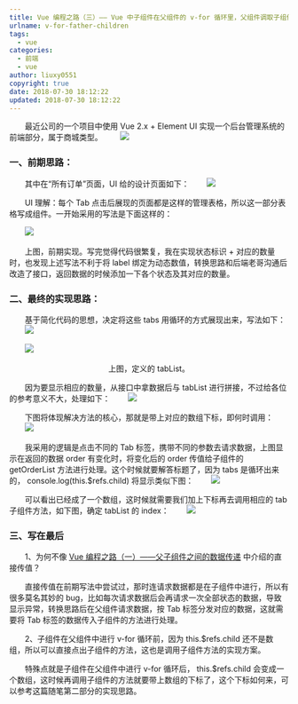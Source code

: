 ```yaml
---
title: Vue 编程之路（三）—— Vue 中子组件在父组件的 v-for 循环里，父组件调取子组件的事件
urlname: v-for-father-children
tags:
  - vue
categories:
  - 前端
  - vue
author: liuxy0551
copyright: true
date: 2018-07-30 18:12:22
updated: 2018-07-30 18:12:22
---
```



　　最近公司的一个项目中使用 Vue 2.x + Element UI 实现一个后台管理系统的前端部分，属于商城类型。
　　![](https://images-hosting.liuxianyu.cn/posts/v-for-father-children/9.gif)
<!--more-->


### 一、前期思路：

　　其中在“所有订单”页面，UI 给的设计页面如下：
　　![](https://images-hosting.liuxianyu.cn/posts/v-for-father-children/1.png)

　　UI 理解：每个 Tab 点击后展现的页面都是这样的管理表格，所以这一部分表格写成组件。一开始采用的写法是下面这样的：

　　![](https://images-hosting.liuxianyu.cn/posts/v-for-father-children/2.png)

　　上图，前期实现。写完觉得代码很繁复，我在实现状态标识 + 对应的数量时，也发现上述写法不利于将 label 绑定为动态数值，转换思路和后端老哥沟通后改造了接口，返回数据的时候添加一下各个状态及其对应的数量。


### 二、最终的实现思路：

　　基于简化代码的思想，决定将这些 tabs 用循环的方式展现出来，写法如下：
　　![](https://images-hosting.liuxianyu.cn/posts/v-for-father-children/3.png)

　　![](https://images-hosting.liuxianyu.cn/posts/v-for-father-children/4.png)
　　<center>上图，定义的 tabList。</center>

　　因为要显示相应的数量，从接口中拿数据后与 tabList 进行拼接，不过给各位的参考意义不大，处理如下：
　　![](https://images-hosting.liuxianyu.cn/posts/v-for-father-children/5.png)

　　下图将体现解决方法的核心，那就是带上对应的数组下标，即何时调用：
　　![](https://images-hosting.liuxianyu.cn/posts/v-for-father-children/6.png)

　　我采用的逻辑是点击不同的 Tab 标签，携带不同的参数去请求数据，上图显示在返回的数据 order 有变化时，将变化后的 order 传值给子组件的 getOrderList 方法进行处理。这个时候就要解答标题了，因为 tabs 是循环出来的， console.log(this.$refs.child) 将显示类似下图：
　　![](https://images-hosting.liuxianyu.cn/posts/v-for-father-children/7.png)

　　可以看出已经成了一个数组，这时候就需要我们加上下标再去调用相应的 tab 子组件方法，如下图，确定 tabList 的 index：
　　![](https://images-hosting.liuxianyu.cn/posts/v-for-father-children/8.png)


### 三、写在最后

　　1、为何不像 [Vue 编程之路（一）——父子组件之间的数据传递](https://liuxianyu.cn/article/data-father-child.html) 中介绍的直接传值？

　　直接传值在前期写法中尝试过，那时连请求数据都是在子组件中进行，所以有很多莫名其妙的 bug，比如每次请求数据后会再请求一次全部状态的数据，导致显示异常，转换思路后在父组件请求数据，按 Tab 标签分发对应的数据，这就需要将 Tab 标签的数据传入子组件的方法进行处理。

　　2、子组件在父组件中进行 v-for 循环前，因为 this.$refs.child 还不是数组，所以可以直接点出子组件的方法，这也是调用子组件方法的实现方案。

　　特殊点就是子组件在父组件中进行 v-for 循环后， this.$refs.child 会变成一个数组，这时候再调用子组件的方法就要带上数组的下标了，这个下标如何来，可以参考这篇随笔第二部分的实现思路。
